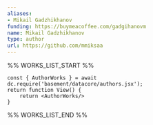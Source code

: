 ```yaml
---
aliases:
- Mikail Gadzhikhanov
funding: https://buymeacoffee.com/gadgihanovm
name: Mikail Gadzhikhanov
type: author
url: https://github.com/mmiksaa
---
```



%% WORKS_LIST_START %%

```datacorejsx
const { AuthorWorks } = await dc.require('basement/datacore/authors.jsx');
return function View() {
    return <AuthorWorks/>
}
```
%% WORKS_LIST_END %%